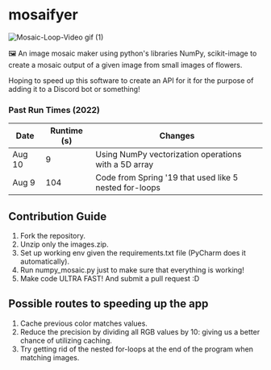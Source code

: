 # mosaifyer
![Mosaic-Loop-Video gif (1)](https://github.com/aReebok/mosaifyer/assets/67135619/e686ce94-62a2-426f-bd2c-6323f5288cbc)

🖼️ An image mosaic maker using python's libraries NumPy, scikit-image to create a mosaic output of a given image from small images of flowers.

Hoping to speed up this software to create an API for it for the purpose of adding it to a Discord bot or something!

### Past Run Times (2022)

| Date | Runtime (s) | Changes | 
| ---- | ------------| ------- |
Aug 10 | 9 | Using NumPy vectorization operations with a 5D array
Aug 9 | 104 | Code from Spring '19 that used like 5 nested for-loops

## Contribution Guide
1. Fork the repository.
1. Unzip only the images.zip.
1. Set up working env given the requirements.txt file (PyCharm does it automatically).
1. Run numpy_mosaic.py just to make sure that everything is working!
1. Make code ULTRA FAST! And submit a pull request :D

## Possible routes to speeding up the app
1. Cache previous color matches values.
1. Reduce the precision by dividing all RGB values by 10: giving us a better chance of utilizing caching.
1. Try getting rid of the nested for-loops at the end of the program when matching images.
